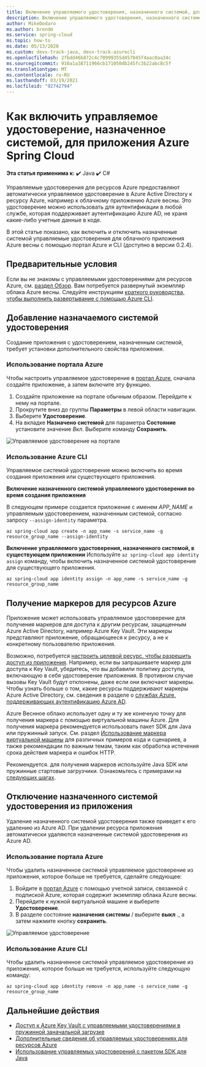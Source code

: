 ```yaml
---
title: Включение управляемого удостоверения, назначенного системой, для приложения Azure Spring Cloud
description: Включение управляемого удостоверения, назначенного системой для приложения.
author: MikeDodaro
ms.author: brendm
ms.service: spring-cloud
ms.topic: how-to
ms.date: 05/13/2020
ms.custom: devx-track-java, devx-track-azurecli
ms.openlocfilehash: 2fbdd46b872c4c70999355d457045f4aac8aa34c
ms.sourcegitcommit: 910a1a38711966cb171050db245fc3b22abc8c5f
ms.translationtype: MT
ms.contentlocale: ru-RU
ms.lasthandoff: 03/19/2021
ms.locfileid: "92742794"
---
```

# <a name="how-to-enable-system-assigned-managed-identity-for-azure-spring-cloud-application"></a>Как включить управляемое удостоверение, назначенное системой, для приложения Azure Spring Cloud

**Эта статья применима к:** ✔️ Java ✔️ C#

Управляемые удостоверения для ресурсов Azure предоставляют автоматически управляемое удостоверение в Azure Active Directory к ресурсу Azure, например к облачному приложению Azure весны. Это удостоверение можно использовать для аутентификации в любой службе, которая поддерживает аутентификацию Azure AD, не храня какие-либо учетные данные в коде.

В этой статье показано, как включить и отключить назначенные системой управляемые удостоверения для облачного приложения Azure весны с помощью портал Azure и CLI (доступно в версии 0.2.4).

## <a name="prerequisites"></a>Предварительные условия
Если вы не знакомы с управляемыми удостоверениями для ресурсов Azure, см. [раздел Обзор](../active-directory/managed-identities-azure-resources/overview.md).
Вам потребуется развернутый экземпляр облака Azure весны. Следуйте инструкциям [краткого руководства, чтобы выполнить развертывание с помощью Azure CLI](spring-cloud-quickstart.md).

## <a name="add-a-system-assigned-identity"></a>Добавление назначаемого системой удостоверения
Создание приложения с удостоверением, назначенным системой, требует установки дополнительного свойства приложения.

### <a name="using-azure-portal"></a>Использование портала Azure
Чтобы настроить управляемое удостоверение в [портал Azure](https://portal.azure.com/), сначала создайте приложение, а затем включите эту функцию.

1. Создайте приложение на портале обычным образом. Перейдите к нему на портале.
2. Прокрутите вниз до группы **Параметры** в левой области навигации.
3. Выберите **Удостоверение**.
4. На вкладке **Назначено системой** для параметра **Состояние** установите значение *Вкл*. Выберите команду **Сохранить**.

 ![Управляемое удостоверение на портале](./media/spring-cloud-managed-identity/identity-1.png)

### <a name="using-azure-cli"></a>Использование Azure CLI
Управляемое системой удостоверение можно включить во время создания приложения или существующего приложения.

**Включение назначенного системой управляемого удостоверения во время создания приложения**

В следующем примере создается приложение с именем *APP_NAME* и управляемым удостоверением, назначенным системой, согласно запросу `--assign-identity` параметра.

```azurecli
az spring-cloud app create -n app_name -s service_name -g resource_group_name --assign-identity
```

**Включение управляемого удостоверения, назначенного системой, в существующем приложении** Используйте `az spring-cloud app identity assign` команду, чтобы включить назначенное системой удостоверение для существующего приложения.

```azurecli
az spring-cloud app identity assign -n app_name -s service_name -g resource_group_name
```

## <a name="obtain-tokens-for-azure-resources"></a>Получение маркеров для ресурсов Azure
Приложение может использовать управляемое удостоверение для получения маркеров для доступа к другим ресурсам, защищенным Azure Active Directory, например Azure Key Vault. Эти маркеры представляют приложение, обращающееся к ресурсу, а не к конкретному пользователю приложения.

Возможно, потребуется [настроить целевой ресурс, чтобы разрешить доступ из приложения](../active-directory/managed-identities-azure-resources/howto-assign-access-portal.md). Например, если вы запрашиваете маркер для доступа к Key Vault, убедитесь, что вы добавили политику доступа, включающую в себя удостоверение приложения. В противном случае вызовы Key Vault будут отклонены, даже если они включают маркеры. Чтобы узнать больше о том, какие ресурсы поддерживают маркеры Azure Active Directory, см. сведения в разделе о [службах Azure, поддерживающих аутентификацию Azure AD](../active-directory/managed-identities-azure-resources/services-support-managed-identities.md#azure-services-that-support-azure-ad-authentication).

Azure Веснное облако использует одну и ту же конечную точку для получения маркера с помощью виртуальной машины Azure. Для получения маркера рекомендуется использовать пакет SDK для Java или пружинный запуск.  См. раздел [Использование маркера виртуальной машины](../active-directory/managed-identities-azure-resources/how-to-use-vm-token.md) для различных примеров кода и сценариев, а также рекомендации по важным темам, таким как обработка истечения срока действия маркера и ошибок HTTP.

Рекомендуется. для получения маркеров используйте Java SDK или пружинные стартовые загрузчики.  Ознакомьтесь с примерами на [следующих шагах](#next-steps).

## <a name="disable-system-assigned-identity-from-an-app"></a>Отключение назначенного системой удостоверения из приложения
Удаление назначенного системой удостоверения также приведет к его удалению из Azure AD. При удалении ресурса приложения автоматически удаляются назначенные системой удостоверения из Azure AD.

### <a name="using-azure-portal"></a>Использование портала Azure
Чтобы удалить назначенное системой управляемое удостоверение из приложения, которое больше не требуется, сделайте следующее:

1. Войдите в [портал Azure](https://portal.azure.com/) с помощью учетной записи, связанной с подпиской Azure, которая содержит экземпляр облака Azure весны.
1. Перейдите к нужной виртуальной машине и выберите **Удостоверение**.
1. В разделе состояние **назначения системы** / выберите **выкл** ., а затем нажмите кнопку **сохранить**.

 ![Управляемое удостоверение](./media/spring-cloud-managed-identity/remove-identity.png)

### <a name="using-azure-cli"></a>Использование Azure CLI
Чтобы удалить назначенное системой управляемое удостоверение из приложения, которое больше не требуется, используйте следующую команду:
```azurecli
az spring-cloud app identity remove -n app_name -s service_name -g resource_group_name
```

## <a name="next-steps"></a>Дальнейшие действия

* [Доступ к Azure Key Vault с управляемыми удостоверениями в пружинной заначальной загрузке](https://github.com/Azure/azure-sdk-for-java/blob/master/sdk/spring/azure-spring-boot-starter-keyvault-secrets/README.md#use-msi--managed-identities)
* [Дополнительные сведения об управляемых удостоверениях для ресурсов Azure](https://github.com/MicrosoftDocs/azure-docs/blob/master/articles/active-directory/managed-identities-azure-resources/overview.md)
* [Использование управляемых удостоверений с пакетом SDK для Java](https://github.com/Azure-Samples/Azure-Spring-Cloud-Samples)
